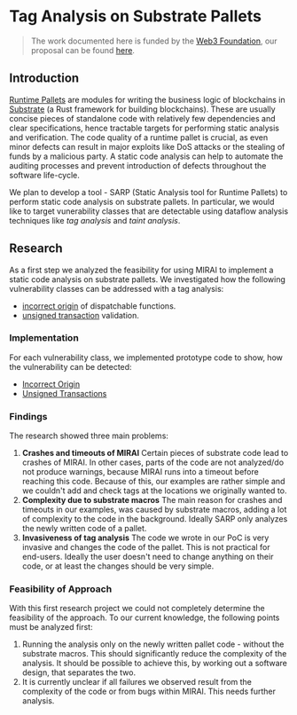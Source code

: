 # Tag Analysis on Substrate Pallets

>The work documented here is funded by the [Web3 Foundation](https://github.com/w3f/Grants-Program/tree/master), our proposal can be found [here](https://github.com/w3f/Grants-Program/blob/master/applications/sarp-basic-functionality.md).

## Introduction

[Runtime Pallets](https://docs.substrate.io/learn/runtime-development/) are modules for writing the business logic of blockchains in [Substrate](https://github.com/paritytech/substrate) (a Rust framework for building blockchains). These are usually concise pieces of standalone code with relatively few dependencies and clear specifications, hence tractable targets for performing static analysis and verification. The code quality of a runtime pallet is crucial, as even minor defects can result in major exploits like DoS attacks or the stealing of funds by a malicious party. A static code analysis can help to automate the auditing processes and prevent introduction of defects throughout the software life-cycle.

We plan to develop a tool - SARP (Static Analysis tool for Runtime Pallets) to perform static code analysis on substrate pallets. In particular, we would like to target vunerability classes that are detectable using dataflow analysis techniques like *tag analysis* and *taint analysis*.

## Research
As a first step we analyzed the feasibility for using MIRAI to implement a static code analysis on substrate pallets. We investigated how the following vulnerability classes can be addressed with a tag analysis:

* [incorrect origin](https://github.com/bhargavbh/MIRAI/blob/main/substrate_examples/incorrect-origin/description.md) of dispatchable functions.
* [unsigned transaction](https://github.com/bhargavbh/MIRAI/blob/main/substrate_examples/unsigned-transaction/description.md) validation.

### Implementation
For each vulnerability class, we implemented prototype code to show, how the vulnerability can be detected:
* [Incorrect Origin](pallet_template/README.md)
* [Unsigned Transactions](offchain-worker/README.md)

### Findings
The research showed three main problems:
1. **Crashes and timeouts of MIRAI** Certain pieces of substrate code lead to crashes of MIRAI. In other cases, parts of the code are not analyzed/do not produce warnings, because MIRAI runs into a timeout before reaching this code. Because of this, our examples are rather simple and we couldn't add and check tags at the locations we originally wanted to.
2. **Complexity due to substrate macros** The main reason for crashes and timeouts in our examples, was caused by substrate macros, adding a lot of complexity to the code in the background. Ideally SARP only analyzes the newly written code of a pallet.
4. **Invasiveness of tag analysis** The code we wrote in our PoC is very invasive and changes the code of the pallet. This is not practical for end-users. Ideally the user doesn't need to change anything on their code, or at least the changes should be very simple.


### Feasibility of Approach
With this first research project we could not completely determine the feasibility of the approach. To our current knowledge, the following points must be analyzed first:
1. Running the analysis only on the newly written pallet code - without the substrate macros. This should significantly reduce the complexity of the analysis. It should be possible to achieve this, by working out a software design, that separates the two.
2. It is currently unclear if all failures we observed result from the complexity of the code or from bugs within MIRAI. This needs further analysis.